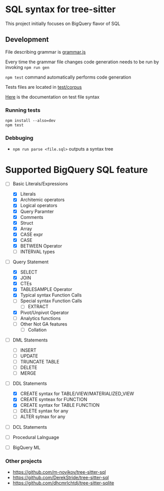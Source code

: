 <!-- [![Node.js CI](https://github.com/m-novikov/tree-sitter-sql/actions/workflows/node.js.yml/badge.svg)](https://github.com/m-novikov/tree-sitter-sql/actions/workflows/node.js.yml) -->

# SQL syntax for tree-sitter

This project initially focuses on BigQuery flavor of SQL

<!-- ## Try it out -->

<!-- You can try out the parser here: [Tree Sitter SQL Playground](https://m-novikov.github.io/tree-sitter-sql/) -->

## Development

File describing grammar is [grammar.js](./grammar.js)

Every time the grammar file changes code generation needs to be run by invoking `npm run gen`

`npm test` command automatically performs code generation

Tests files are located in [test/corpus](./test/corpus)

[Here](https://tree-sitter.github.io/tree-sitter/creating-parsers#command-test) is the documentation on test file syntax

### Running tests

```
npm install --also=dev
npm test
```

### Debbuging

* `npm run parse <file.sql>` outputs a syntax tree

# Supported BigQuery SQL feature

- [ ] Basic Literals/Expressions
    - [x] Literals
    - [x] Architemic operators
    - [x] Logical operators    
    - [x] Query Paramter
    - [x] Comments
    - [x] Struct
    - [x] Array
    - [x] CASE expr
    - [x] CASE 
    - [x] BETWEEN Operator
    - [ ] INTERVAL types

- [ ] Query Statement
    - [x] SELECT
    - [x] JOIN
    - [x] CTEs
    - [x] TABLESAMPLE Operator
    - [x] Typical syntax Function Calls
    - [ ] Special syntax Function Calls
      - [ ] EXTRACT 
    - [x] Pivot/Unpivot Operator
    - [ ] Analytics functions
    - [ ] Other Not GA features
        - [ ] Collation

- [ ] DML Statements
    - [ ] INSERT
    - [ ] UPDATE
    - [ ] TRUNCATE TABLE
    - [ ] DELETE
    - [ ] MERGE

- [ ] DDL Statements
    - [x] CREATE syntax for TABLE/VIEW/MATERIALIZED_VIEW
    - [x] CREATE synteax for FUNCTION
    - [x] CREATE syntax for TABLE FUNCTION
    - [ ] DELETE syntax for any
    - [ ] ALTER sytnax for any

- [ ] DCL Statements
- [ ] Procedural Lalnguage
- [ ] BigQuery ML


### Other projects

* https://github.com/m-novikov/tree-sitter-sql
* https://github.com/DerekStride/tree-sitter-sql
* https://github.com/dhcmrlchtdj/tree-sitter-sqlite
